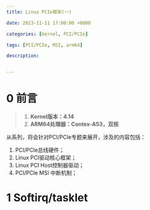 ```yaml
---
title: Linux PCIe框架(一)

date: 2023-11-11 17:00:00 +0800

categories: [kernel, PCI/PCIe]

tags: [PCI/PCIe, MSI, arm64]

description: 


---
```


# 0 前言

>1. **Kernel版本：4.14**
>2. **ARM64处理器：Contex-A53，双核**

从系列，将会针对PCI/PCIe专题来展开，涉及的内容包括：

1. PCI/PCIe总线硬件；
2. Linux PCI驱动核心框架；
3. Linux PCI Host控制器驱动；
4. PCI/PCIe MSI 中断机制；

# 1 Softirq/tasklet






